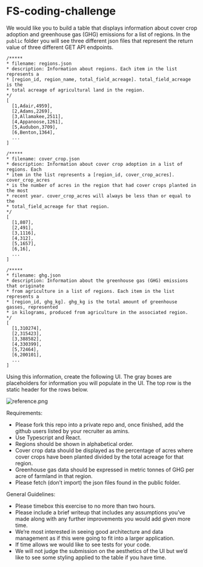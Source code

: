 # FS-coding-challenge

We would like you to build a table that displays information about cover crop adoption and greenhouse gas (GHG) emissions for a list of regions. In the `public` folder you will see three different json files that represent the return value of three different GET API endpoints.

```
/***** 
* filename: regions.json
* description: Information about regions. Each item in the list represents a
* [region_id, region_name, total_field_acreage]. total_field_acreage is the
* total acreage of agricultural land in the region.  
*/
[
  [1,Adair,4959],
  [2,Adams,2269],
  [3,Allamakee,2511],
  [4,Appanoose,1261],
  [5,Audubon,3709],
  [6,Benton,1364],
  ...
]
```

```
/***** 
* filename: cover_crop.json
* description: Information about cover crop adoption in a list of regions. Each
* item in the list represents a [region_id, cover_crop_acres]. cover_crop_acres
* is the number of acres in the region that had cover crops planted in the most
* recent year. cover_crop_acres will always be less than or equal to the
* total_field_acreage for that region. 
*/
[
  [1,807],
  [2,491],
  [3,1116],
  [4,312],
  [5,1657],
  [6,16],
  ...
]
```

```
/***** 
* filename: ghg.json
* description: Information about the greenhouse gas (GHG) emissions that originate
* from agriculture in a list of regions. Each item in the list represents a
* [region_id, ghg_kg]. ghg_kg is the total amount of greenhouse gasses, represented
* in kilograms, produced from agriculture in the associated region. 
*/
[
  [1,310274],
  [2,315423],
  [3,388582],
  [4,330399],
  [5,72464],
  [6,200101],
  ...
]
```

Using this information, create the following UI. The gray boxes are placeholders for information you will populate in the UI. The top row is the static header for the rows below.

![reference.png](https://github.com/regrow-coding-challenge/FS-coding-challenge/blob/main/public/region_data_ui.png)

Requirements:
* Please fork this repo into a private repo and, once finished, add the github users listed by your recruiter as amins.
* Use Typescript and React.
* Regions should be shown in alphabetical order.
* Cover crop data should be displayed as the percentage of acres where cover crops have been planted divided by the total acreage for that region.
* Greenhouse gas data should be expressed in metric tonnes of GHG per acre of farmland in that region.
* Please fetch (don’t import) the json files found in the public folder.

General Guidelines:
* Please timebox this exercise to no more than two hours.
* Please include a brief writeup that includes any assumptions you’ve made along with any further improvements you would add given more time.
* We’re most interested in seeing good architecture and data management as if this were going to fit into a larger application.
* If time allows we would like to see tests for your code.
* We will not judge the submission on the aesthetics of the UI but we’d like to see some styling applied to the table if you have time.
